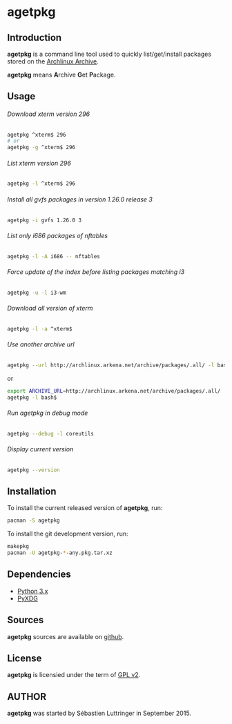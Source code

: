 agetpkg
=======

Introduction
------------
**agetpkg** is a command line tool used to quickly list/get/install packages stored on the [Archlinux Archive](https://wiki.archlinux.org/index.php/Arch_Linux_Archive).

**agetpkg** means **A**rchive **G**et **P**ackage.

Usage
-----

###### Download xterm version 296
```bash
agetpkg ^xterm$ 296
# or
agetpkg -g ^xterm$ 296
```

###### List xterm version 296
```bash
agetpkg -l ^xterm$ 296
```

###### Install all gvfs packages in version 1.26.0 release 3
```bash
agetpkg -i gvfs 1.26.0 3
```

###### List only i686 packages of nftables
```bash
agetpkg -l -A i686 -- nftables
```

###### Force update of the index before listing packages matching i3
```bash
agetpkg -u -l i3-wm
```

###### Download all version of xterm
```bash
agetpkg -l -a ^xterm$
```

###### Use another archive url
```bash
agetpkg --url http://archlinux.arkena.net/archive/packages/.all/ -l bash$
```
or
```bash
export ARCHIVE_URL=http://archlinux.arkena.net/archive/packages/.all/
agetpkg -l bash$
```

###### Run agetpkg in debug mode
```bash
agetpkg --debug -l coreutils
```

###### Display current version
```bash
agetpkg --version
```

Installation
------------

To install the current released version of **agetpkg**, run:
```bash
pacman -S agetpkg
```

To install the git development version, run:
```bash
makepkg
pacman -U agetpkg-*-any.pkg.tar.xz
```

Dependencies
------------
- [Python 3.x](http://python.org/download/releases/)
- [PyXDG](http://freedesktop.org/wiki/Software/pyxdg)

Sources
-------
**agetpkg** sources are available on [github](https://github.com/seblu/agetpkg/).

License
-------
**agetpkg** is licensied under the term of [GPL v2](http://www.gnu.org/licenses/gpl-2.0.html).

AUTHOR
------
**agetpkg** was started by Sébastien Luttringer in September 2015.
